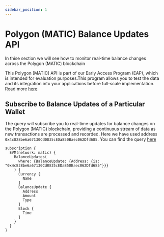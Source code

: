 ```yaml
---
sidebar_position: 1
---
```


<head>
<meta name="title" content="How to get Polygon (MATIC) Balance Updates of an address"/>
<meta name="description" content="Learn how to get real time balance & balance updates of a Polygon (MATIC) address using Bitquery's Balance Updates API."/>
<meta name="keywords" content="balance api, balance updates api, balance updates python api, Polygon (MATIC) Balance python api, NFT balance api, Balance scan api, Balance api docs, Polygon (MATIC) Balance crypto api, balance blockchain api,Polygon (MATIC) network api, Polygon (MATIC) web3 api"/>
<meta name="robots" content="index, follow"/>
<meta http-equiv="Content-Type" content="text/html; charset=utf-8"/>
<meta name="language" content="English"/>

<!-- Open Graph / Facebook -->

<meta property="og:type" content="website" />
<meta
  property="og:title"
  content="How to get Polygon (MATIC) Balance & Balance Updates of an address"
/>
<meta
  property="og:description"
  content="Learn how to get historical & real time balance & balance updates of a Polygon (MATIC) address using Bitquery's Balance Updates API."
/>

<!-- Twitter -->

<meta property="twitter:card" content="summary_large_image" />
<meta property="twitter:title" content="How to get Polygon (MATIC) Balance Updates of an address" />
<meta property="twitter:description" content="Learn how to get real time balance & balance updates of a Polygon (MATIC) address using Bitquery's Balance Updates API." />
</head>

# Polygon (MATIC) Balance Updates API

In thise section we will see how to monitor real-time balance changes across the Polygon (MATIC) blockchain

This Polygon (MATIC) API is part of our Early Access Program (EAP), which is intended for evaluation purposes.This program allows you to test the data and its integration into your applications before full-scale implementation. Read more [here](https://docs.bitquery.io/docs/graphql/dataset/EAP/)

## Subscribe to Balance Updates of a Particular Wallet

The query will subscribe you to real-time updates for balance changes on the Polygon (MATIC) blockchain, providing a continuous stream of data as new transactions are processed and recorded. Here we have used address `0x4c828be6a67130Cd0835cEDa850Baec062Dfd685`. You can find the query [here](https://ide.bitquery.io/Get-real-time-balance-updates#)

```
subscription {
  EVM(network: matic) {
    BalanceUpdates(
      where: {BalanceUpdate: {Address: {is: "0x4c828be6a67130Cd0835cEDa850Baec062Dfd685"}}}
    ) {
      Currency {
        Name
      }
      BalanceUpdate {
        Address
        Amount
        Type
      }
      Block {
        Time
      }
    }
  }
}


```
